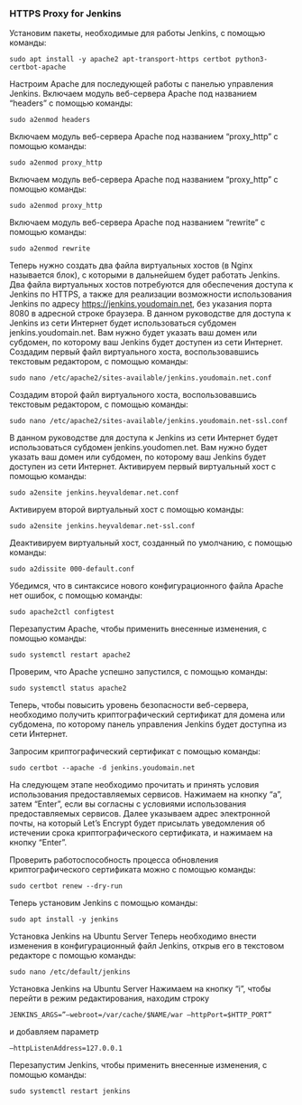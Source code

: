 ### HTTPS Proxy for Jenkins
Установим пакеты, необходимые для работы Jenkins, с помощью команды:
````
sudo apt install -y apache2 apt-transport-https certbot python3-certbot-apache
````
Настроим Apache для последующей работы с панелью управления Jenkins.
Включаем модуль веб-сервера Apache под названием “headers” с помощью команды:
````
sudo a2enmod headers
````
Включаем модуль веб-сервера Apache под названием “proxy_http” с помощью команды:
````
sudo a2enmod proxy_http
````
Включаем модуль веб-сервера Apache под названием “proxy_http” с помощью команды:
````
sudo a2enmod proxy_http
````
Включаем модуль веб-сервера Apache под названием “rewrite” с помощью команды:
````
sudo a2enmod rewrite
````
Теперь нужно создать два файла виртуальных хостов (в Nginx называется блок), с которыми в дальнейшем будет работать Jenkins.
Два файла виртуальных хостов потребуются для обеспечения доступа к Jenkins по HTTPS, а также для реализации возможности использования Jenkins по адресу https://jenkins.youdomain.net, без указания порта 8080 в адресной строке браузера.
В данном руководстве для доступа к Jenkins из сети Интернет будет использоваться субдомен jenkins.youdomain.net. Вам нужно будет указать ваш домен или субдомен, по которому ваш Jenkins будет доступен из сети Интернет.
Создадим первый файл виртуального хоста, воспользовавшись текстовым редактором, с помощью команды:
````
sudo nano /etc/apache2/sites-available/jenkins.youdomain.net.conf
````
Создадим второй файл виртуального хоста, воспользовавшись текстовым редактором, с помощью команды:
````
sudo nano /etc/apache2/sites-available/jenkins.youdomain.net-ssl.conf
````
В данном руководстве для доступа к Jenkins из сети Интернет будет использоваться субдомен jenkins.youdomen.net. Вам нужно будет указать ваш домен или субдомен, по которому ваш Jenkins будет доступен из сети Интернет.
Активируем первый виртуальный хост с помощью команды:
````
sudo a2ensite jenkins.heyvaldemar.net.conf
````
Активируем второй виртуальный хост с помощью команды:
````
sudo a2ensite jenkins.heyvaldemar.net-ssl.conf
````
Деактивируем виртуальный хост, созданный по умолчанию, с помощью команды:
````
sudo a2dissite 000-default.conf
````
Убедимся, что в синтаксисе нового конфигурационного файла Apache нет ошибок, с помощью команды:
````
sudo apache2ctl configtest
````
Перезапустим Apache, чтобы применить внесенные изменения, с помощью команды:
````
sudo systemctl restart apache2
````
Проверим, что Apache успешно запустился, с помощью команды:
````
sudo systemctl status apache2
````
Теперь, чтобы повысить уровень безопасности веб-сервера, необходимо получить криптографический сертификат для домена или субдомена, 
по которому панель управления Jenkins будет доступна из сети Интернет.

Запросим криптографический сертификат с помощью команды:
````
sudo certbot --apache -d jenkins.youdomain.net
````
На следующем этапе необходимо прочитать и принять условия использования предоставляемых сервисов.
Нажимаем на кнопку “a”, затем “Enter”, если вы согласны с условиями использования предоставляемых сервисов.
Далее указываем адрес электронной почты, на который Let’s Encrypt будет присылать уведомления об истечении срока
криптографического сертификата, и нажимаем на кнопку “Enter”.

Проверить работоспособность процесса обновления криптографического сертификата можно с помощью команды:
````
sudo certbot renew --dry-run
````
Теперь установим Jenkins с помощью команды:
````
sudo apt install -y jenkins
````
Установка Jenkins на Ubuntu Server
Теперь необходимо внести изменения в конфигурационный файл Jenkins, открыв его в текстовом редакторе с помощью команды:
````
sudo nano /etc/default/jenkins
````
Установка Jenkins на Ubuntu Server
Нажимаем на кнопку “i”, чтобы перейти в режим редактирования, находим строку
````
JENKINS_ARGS=”–webroot=/var/cache/$NAME/war –httpPort=$HTTP_PORT”
````
и добавляем параметр
````
–httpListenAddress=127.0.0.1
````
Перезапустим Jenkins, чтобы применить внесенные изменения, с помощью команды:
````
sudo systemctl restart jenkins
````
